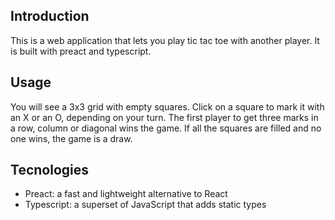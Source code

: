 ## Introduction

This is a web application that lets you play tic tac toe with another player. It is built with preact and typescript.

## Usage

You will see a 3x3 grid with empty squares. Click on a square to mark it with an X or an O, depending on your turn. The first player to get three marks in a row, column or diagonal wins the game. If all the squares are filled and no one wins, the game is a draw.

## Tecnologies

- Preact: a fast and lightweight alternative to React
- Typescript: a superset of JavaScript that adds static types

